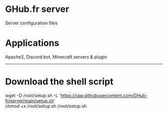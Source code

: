 # GHub.fr server
Server configuration files

# Applications  
Apache2, Discord bot, Minecraft servers & plugin

---

# Download the shell script  
wget -O /root/setup.sh -L 'https://raw.githubusercontent.com/GHub-fr/server/main/setup.sh'  
chmod +x /root/setup.sh
/root/setup.sh
